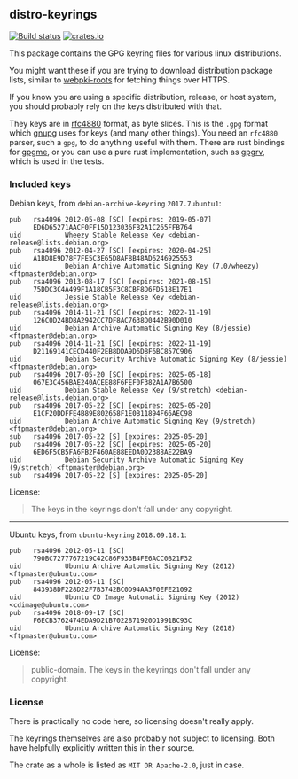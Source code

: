 ## distro-keyrings

[![Build status](https://api.travis-ci.org/FauxFaux/distro-keyring.png)](https://travis-ci.org/FauxFaux/distro-keyring)
[![crates.io](https://img.shields.io/crates/v/distro-keyring.svg)](https://crates.io/crates/distro-keyring)

This package contains the GPG keyring files for various linux distributions.

You might want these if you are trying to download distribution package lists,
similar to [webpki-roots](https://crates.io/crates/webpki-roots) for fetching
things over HTTPS.

If you know you are using a specific distribution, release, or host system,
you should probably rely on the keys distributed with that.

They keys are in [rfc4880](https://tools.ietf.org/html/rfc4880) format, as byte slices.
This is the `.gpg` format which [gnupg](https://www.gnupg.org/) uses for keys
(and many other things). You need an `rfc4880` parser, such a `gpg`, to do anything
useful with them. There are rust bindings for [gpgme](https://crates.io/crates/gpgme),
or you can use a pure rust implementation, such as [gpgrv](https://crates.io/crates/gpgrv),
which is used in the tests.


### Included keys

Debian keys, from `debian-archive-keyring` `2017.7ubuntu1`:

```text
pub   rsa4096 2012-05-08 [SC] [expires: 2019-05-07]
      ED6D65271AACF0FF15D123036FB2A1C265FFB764
uid           Wheezy Stable Release Key <debian-release@lists.debian.org>
pub   rsa4096 2012-04-27 [SC] [expires: 2020-04-25]
      A1BD8E9D78F7FE5C3E65D8AF8B48AD6246925553
uid           Debian Archive Automatic Signing Key (7.0/wheezy) <ftpmaster@debian.org>
pub   rsa4096 2013-08-17 [SC] [expires: 2021-08-15]
      75DDC3C4A499F1A18CB5F3C8CBF8D6FD518E17E1
uid           Jessie Stable Release Key <debian-release@lists.debian.org>
pub   rsa4096 2014-11-21 [SC] [expires: 2022-11-19]
      126C0D24BD8A2942CC7DF8AC7638D0442B90D010
uid           Debian Archive Automatic Signing Key (8/jessie) <ftpmaster@debian.org>
pub   rsa4096 2014-11-21 [SC] [expires: 2022-11-19]
      D21169141CECD440F2EB8DDA9D6D8F6BC857C906
uid           Debian Security Archive Automatic Signing Key (8/jessie) <ftpmaster@debian.org>
pub   rsa4096 2017-05-20 [SC] [expires: 2025-05-18]
      067E3C456BAE240ACEE88F6FEF0F382A1A7B6500
uid           Debian Stable Release Key (9/stretch) <debian-release@lists.debian.org>
pub   rsa4096 2017-05-22 [SC] [expires: 2025-05-20]
      E1CF20DDFFE4B89E802658F1E0B11894F66AEC98
uid           Debian Archive Automatic Signing Key (9/stretch) <ftpmaster@debian.org>
sub   rsa4096 2017-05-22 [S] [expires: 2025-05-20]
pub   rsa4096 2017-05-22 [SC] [expires: 2025-05-20]
      6ED6F5CB5FA6FB2F460AE88EEDA0D2388AE22BA9
uid           Debian Security Archive Automatic Signing Key (9/stretch) <ftpmaster@debian.org>
sub   rsa4096 2017-05-22 [S] [expires: 2025-05-20]
```

License:

> The keys in the keyrings don't fall under any copyright.

---

Ubuntu keys, from `ubuntu-keyring` `2018.09.18.1`:

```text
pub   rsa4096 2012-05-11 [SC]
      790BC7277767219C42C86F933B4FE6ACC0B21F32
uid           Ubuntu Archive Automatic Signing Key (2012) <ftpmaster@ubuntu.com>
pub   rsa4096 2012-05-11 [SC]
      843938DF228D22F7B3742BC0D94AA3F0EFE21092
uid           Ubuntu CD Image Automatic Signing Key (2012) <cdimage@ubuntu.com>
pub   rsa4096 2018-09-17 [SC]
      F6ECB3762474EDA9D21B7022871920D1991BC93C
uid           Ubuntu Archive Automatic Signing Key (2018) <ftpmaster@ubuntu.com>
``` 

License:

> public-domain. The keys in the keyrings don't fall under any copyright.


### License

There is practically no code here, so licensing doesn't really apply.

The keyrings themselves are also probably not subject to licensing. Both have
helpfully explicitly written this in their source.

The crate as a whole is listed as `MIT OR Apache-2.0`, just in case.
